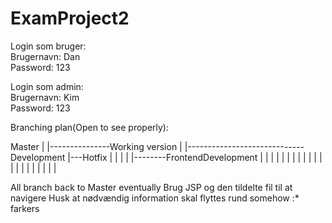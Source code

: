 # ExamProject2
Login som bruger:  
Brugernavn: Dan  
Password: 123  
  

Login som admin:  
Brugernavn: Kim  
Password: 123  

Branching plan(Open to see properly):

Master
|
|---------------Working version
|                   |-----------------------------Development
|---Hotfix          |                                  |
|      |            |--------FrontendDevelopment       |
|      |            |               |                  |
|      |            |               |                  |
|      |            |               |                  |
|      |            |               |                  |



All branch back to Master eventually
Brug JSP og den tildelte fil til at navigere
Husk at nødvændig information skal flyttes rund somehow :* farkers
